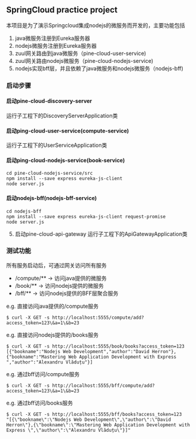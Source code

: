 ## SpringCloud practice project

本项目是为了演示Springcloud集成nodejs的微服务而开发的，主要功能包括
1. java微服务注册到Eureka服务器
2. nodejs微服务注册到Eureka服务器
3. zuul网关路由到java微服务（pine-cloud-user-service)
4. zuul网关路由nodejs微服务（pine-cloud-nodejs-service)
5. nodejs实现bff层，并且依赖了java微服务和nodejs微服务（nodejs-bff)

### 启动步骤

#### 启动pine-cloud-discovery-server
运行子工程下的DiscoveryServerApplication类

#### 启动ping-cloud-user-service(compute-service)
运行子工程下的UserServiceApplication类

#### 启动ping-cloud-nodejs-service(book-service)
```
cd pine-cloud-nodejs-service/src
npm install --save express eureka-js-client
node server.js
```

#### 启动nodejs-bff(nodejs-bff-service)
```
cd nodejs-bff
npm install --save express eureka-js-client request-promise
node server.js
```

5. 启动pine-cloud-api-gateway
运行子工程下的ApiGatewayApplication类

### 测试功能
所有服务启动后，可通过网关访问所有服务
- /compute/**  -> 访问java提供的微服务
- /book/**     -> 访问nodejs提供的微服务
- /bff/**      -> 访问nodejs提供的BFF层聚合服务

e.g. 直接访问java提供的/compute服务
```
$ curl -X GET -s http://localhost:5555/compute/add?access_token=123\&a=1\&b=23
```

e.g. 直接访问nodejs提供的/books服务
```
$ curl -X GET -s http://localhost:5555/book/books?access_token=123
[{"bookname":"Nodejs Web Development","author":"David Herron"},{"bookname":"Mastering Web Application Development with Express ","author":"Alexandru Vlăduțu"}]
```

e.g. 通过bff访问/compute服务
```
$ curl -X GET -s http://localhost:5555/bff/compute/add?access_token=123\&a=1\&b=23
```

e.g. 通过bff访问/books服务
```
$ curl -X GET -s http://localhost:5555/bff/books?access_token=123
"[{\"bookname\":\"Nodejs Web Development\",\"author\":\"David Herron\"},{\"bookname\":\"Mastering Web Application Development with Express \",\"author\":\"Alexandru Vlăduțu\"}]"
```


